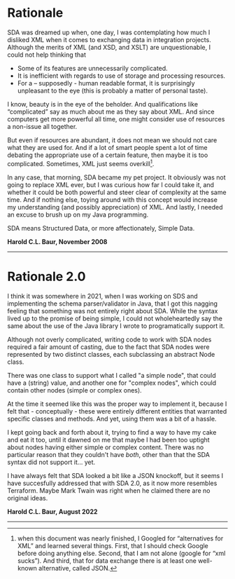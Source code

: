 # Rationale

SDA was dreamed up when, one day, I was contemplating how much I disliked XML when 
it comes to exchanging data in integration projects. Although the merits of XML 
(and XSD, and XSLT) are unquestionable, I could not help thinking that

- Some of its features are unnecessarily complicated.
- It is inefficient with regards to use of storage and processing resources.
- For a – supposedly - human readable format, it is surprisingly unpleasant to 
the eye (this is probably a matter of personal taste).

I know, beauty is in the eye of the beholder. And qualifications like “complicated” 
say as much about me as they say about XML. And since computers get more powerful 
all time, one might consider use of resources a non-issue all together.

But even if resources are abundant, it does not mean we should not care what they 
are used for. And if a lot of smart people spent a lot of time debating the 
appropriate use of a certain feature, then maybe it is too complicated. Sometimes, 
XML just seems overkill[^1].

[^1]: when this document was nearly finished, I Googled for “alternatives for XML” 
and learned several things. First, that I should check Google before doing anything 
else. Second, that I am not alone (google for “xml sucks”). And third, that for 
data exchange there is at least one well-known alternative, called JSON.

In any case, that morning, SDA became my pet project. It obviously was not going to 
replace XML ever, but I was curious how far I could take it, and whether it could 
be both powerful and steer clear of complexity at the same time. And if nothing 
else, toying around with this concept would increase my understanding (and possibly 
appreciation) of XML. And lastly, I needed an excuse to brush up on my Java 
programming.

SDA means Structured Data, or more affectionately, Simple Data.

**Harold C.L. Baur, November 2008**

---

# Rationale 2.0

I think it was somewhere in 2021, when I was working on SDS and implementing the 
schema parser/validator in Java, that I got this nagging feeling that something 
was not entirely right about SDA. While the syntax lived up to the promise of 
being simple, I could not wholeheartedly say the same about the use of the Java 
library I wrote to programatically support it.

Although not overly complicated, writing code to work with SDA nodes required a 
fair amount of casting, due to the fact that SDA nodes were represented by two 
distinct classes, each subclassing an abstract Node class.

There was one class to support what I called "a simple node", that could have a 
(string) value, and another one for "complex nodes", which could contain other 
nodes (simple or complex ones).

At the time it seemed like this was the proper way to implement it, because I 
felt that - conceptually - these were entirely different entities that warranted 
specific classes and methods. And yet, using them was a bit of a hassle.

I kept going back and forth about it, trying to find a way to have my cake and 
eat it too, until it dawned on me that maybe I had been too uptight about nodes 
having either simple or complex content. There was no particular reason that they 
couldn't have *both*, other than that the SDA syntax did not support it... yet.

I have always felt that SDA looked a bit like a JSON knockoff, but it seems I 
have succesfully addressed that with SDA 2.0, as it now more resembles Terraform. 
Maybe Mark Twain was right when he claimed there are no original ideas.

 
**Harold C.L. Baur, August 2022**

---
